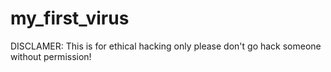 # my_first_virus
DISCLAMER: This is for ethical hacking only please don't go hack someone without permission!
